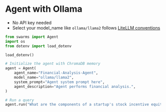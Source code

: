 # Agent with Ollama

- No API key needed
- Select your model_name like `ollama/llama2` follows [LiteLLM conventions](https://docs.litellm.ai/docs/providers/ollama)


```python
from swarms import Agent
import os
from dotenv import load_dotenv

load_dotenv()

# Initialize the agent with ChromaDB memory
agent = Agent(
    agent_name="Financial-Analysis-Agent",
    model_name="ollama/llama2",
    system_prompt="Agent system prompt here",
    agent_description="Agent performs financial analysis.",
)

# Run a query
agent.run("What are the components of a startup's stock incentive equity plan?")
```